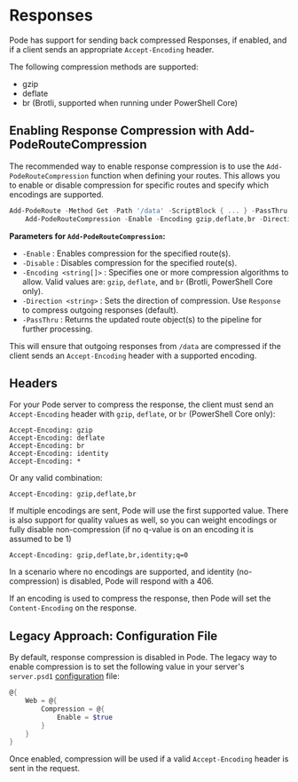 # Responses

Pode has support for sending back compressed Responses, if enabled, and if a client sends an appropriate `Accept-Encoding` header.

The following compression methods are supported:

* gzip
* deflate
* br (Brotli, supported when running under PowerShell Core)

## Enabling Response Compression with Add-PodeRouteCompression

The recommended way to enable response compression is to use the `Add-PodeRouteCompression` function when defining your routes. This allows you to enable or disable compression for specific routes and specify which encodings are supported.

```powershell
Add-PodeRoute -Method Get -Path '/data' -ScriptBlock { ... } -PassThru |
    Add-PodeRouteCompression -Enable -Encoding gzip,deflate,br -Direction Response
```

**Parameters for `Add-PodeRouteCompression`:**

* `-Enable` : Enables compression for the specified route(s).
* `-Disable` : Disables compression for the specified route(s).
* `-Encoding <string[]>` : Specifies one or more compression algorithms to allow. Valid values are: `gzip`, `deflate`, and `br` (Brotli, PowerShell Core only).
* `-Direction <string>` : Sets the direction of compression. Use `Response` to compress outgoing responses (default).
* `-PassThru` : Returns the updated route object(s) to the pipeline for further processing.

This will ensure that outgoing responses from `/data` are compressed if the client sends an `Accept-Encoding` header with a supported encoding.

## Headers

For your Pode server to compress the response, the client must send an `Accept-Encoding` header with `gzip`, `deflate`, or `br` (PowerShell Core only):

```text
Accept-Encoding: gzip
Accept-Encoding: deflate
Accept-Encoding: br
Accept-Encoding: identity
Accept-Encoding: *
```

Or any valid combination:

```text
Accept-Encoding: gzip,deflate,br
```

If multiple encodings are sent, Pode will use the first supported value. There is also support for quality values as well, so you can weight encodings or fully disable non-compression (if no q-value is on an encoding it is assumed to be 1)

```text
Accept-Encoding: gzip,deflate,br,identity;q=0
```

In a scenario where no encodings are supported, and identity (no-compression) is disabled, Pode will respond with a 406.

If an encoding is used to compress the response, then Pode will set the `Content-Encoding` on the response.

## Legacy Approach: Configuration File

By default, response compression is disabled in Pode. The legacy way to enable compression is to set the following value in your server's `server.psd1` [configuration](../../Configuration) file:

```powershell
@{
    Web = @{
        Compression = @{
            Enable = $true
        }
    }
}
```

Once enabled, compression will be used if a valid `Accept-Encoding` header is sent in the request.
